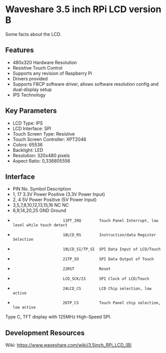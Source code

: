 # Waveshare 3.5 inch RPi LCD version B

Some facts about the LCD.

## Features

* 480x320 Hardware Resolution
* Resistive Touch Control
* Supports any revision of Raspberry Pi
* Drivers provided
* Supports FBCP software driver, allows software resolution config and dual-display setup
* IPS Technology

## Key Parameters

* LCD Type:                     IPS
* LCD Interface:                SPI
* Touch Screen Type:            Resistive
* Touch Screen Controller:      XPT2046
* Colors:                       65536
* Backlight:                    LED
* Resolution:                   320x480 pixels
* Aspect Ratio:                 0,336805556

## Interface

* PIN No.                   Symbol          Description
* 1, 17                     3.3V            Power Positive (3.3V Power Input)
* 2, 4                      5V              Power Positive (5V Power Input)
* 3,5,7,8,10,12,13,15,16    NC              NC
* 6,9,14,20,25              GND             Ground
*                           11PT_IRQ        Touch Panel Interrupt, low level while touch detect
*                           18LCD_RS        Instruction/data Register Selection
*                           19LCD_SI/TP_SI  SPI Data Input of LCD/Touch
*                           21TP_SO         SPI Data Output of Touch
*                           22RST           Reset
*                           LCD_SCK/23      SPI Clock of LCD/Touch
*                           24LCD_CS        LCD Chip selection, low active
*                           26TP_CS         Touch Panel chip selection, low active

Type C, TFT display with 125MHz High-Speed SPI.

## Development Resources

Wiki:
https://www.waveshare.com/wiki/3.5inch_RPi_LCD_(B)
